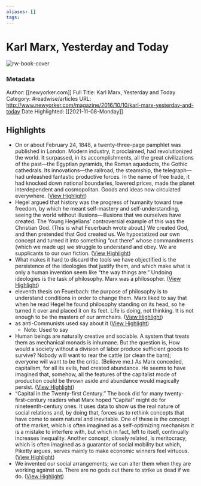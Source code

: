 ```yaml
---
aliases: []
tags:
---
```

# Karl Marx, Yesterday and Today

![rw-book-cover](https://readwise-assets.s3.amazonaws.com/static/images/article1.be68295a7e40.png)
### Metadata
Author: [[newyorker.com]]
Full Title: Karl Marx, Yesterday and Today
Category: #readwise/articles
URL: http://www.newyorker.com/magazine/2016/10/10/karl-marx-yesterday-and-today
Date Highlighted: [[2021-11-08-Monday]]

## Highlights
- On or about February 24, 1848, a twenty-three-page pamphlet was published in London. Modern industry, it proclaimed, had revolutionized the world. It surpassed, in its accomplishments, all the great civilizations of the past—the Egyptian pyramids, the Roman aqueducts, the Gothic cathedrals. Its innovations—the railroad, the steamship, the telegraph—had unleashed fantastic productive forces. In the name of free trade, it had knocked down national boundaries, lowered prices, made the planet interdependent and cosmopolitan. Goods and ideas now circulated everywhere. ([View Highlight](https://instapaper.com/read/1458585946/17931639))
- Hegel argued that history was the progress of humanity toward true freedom, by which he meant self-mastery and self-understanding, seeing the world without illusions—illusions that we ourselves have created. The Young Hegelians’ controversial example of this was the Christian God. (This is what Feuerbach wrote about.) We created God, and then pretended that God created us. We hypostatized our own concept and turned it into something “out there” whose commandments (which we made up) we struggle to understand and obey. We are supplicants to our own fiction. ([View Highlight](https://instapaper.com/read/1458585946/17931975))
- What makes it hard to discard the tools we have objectified is the persistence of the ideologies that justify them, and which make what is only a human invention seem like “the way things are.” Undoing ideologies is the task of philosophy. Marx was a philosopher. ([View Highlight](https://instapaper.com/read/1458585946/17932005))
- eleventh thesis on Feuerbach: the purpose of philosophy is to understand conditions in order to change them. Marx liked to say that when he read Hegel he found philosophy standing on its head, so he turned it over and placed it on its feet. Life is doing, not thinking. It is not enough to be the masters of our armchairs. ([View Highlight](https://instapaper.com/read/1458585946/17932342))
- as anti-Communists used say about it ([View Highlight](https://instapaper.com/read/1458585946/17932377))
    - Note: Used to say
- Human beings are naturally creative and sociable. A system that treats them as mechanical monads is inhumane. But the question is, How would a society without a division of labor produce sufficient goods to survive? Nobody will want to rear the cattle (or clean the barn); everyone will want to be the critic. (Believe me.) As Marx conceded, capitalism, for all its evils, had created abundance. He seems to have imagined that, somehow, all the features of the capitalist mode of production could be thrown aside and abundance would magically persist. ([View Highlight](https://instapaper.com/read/1458585946/17932417))
- “Capital in the Twenty-first Century.” The book did for many twenty-first-century readers what Marx hoped “Capital” might do for nineteenth-century ones. It uses data to show us the real nature of social relations and, by doing that, forces us to rethink concepts that have come to seem natural and inevitable. One of these is the concept of the market, which is often imagined as a self-optimizing mechanism it is a mistake to interfere with, but which in fact, left to itself, continually increases inequality. Another concept, closely related, is meritocracy, which is often imagined as a guarantor of social mobility but which, Piketty argues, serves mainly to make economic winners feel virtuous. ([View Highlight](https://instapaper.com/read/1458585946/17932436))
- We invented our social arrangements; we can alter them when they are working against us. There are no gods out there to strike us dead if we do. ([View Highlight](https://instapaper.com/read/1458585946/17932496))
